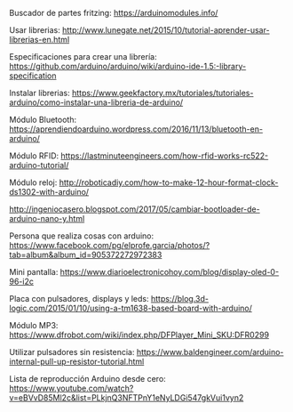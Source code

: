 Buscador de partes fritzing: https://arduinomodules.info/

Usar librerias: http://www.lunegate.net/2015/10/tutorial-aprender-usar-librerias-en.html

Especificaciones para crear una librería: https://github.com/arduino/arduino/wiki/arduino-ide-1.5:-library-specification

Instalar librerias: https://www.geekfactory.mx/tutoriales/tutoriales-arduino/como-instalar-una-libreria-de-arduino/

Módulo Bluetooth: https://aprendiendoarduino.wordpress.com/2016/11/13/bluetooth-en-arduino/

Módulo RFID: https://lastminuteengineers.com/how-rfid-works-rc522-arduino-tutorial/

Módulo reloj: http://roboticadiy.com/how-to-make-12-hour-format-clock-ds1302-with-arduino/

http://ingeniocasero.blogspot.com/2017/05/cambiar-bootloader-de-arduino-nano-y.html

Persona que realiza cosas con arduino: https://www.facebook.com/pg/elprofe.garcia/photos/?tab=album&album_id=905372272972383

Mini pantalla: https://www.diarioelectronicohoy.com/blog/display-oled-0-96-i2c

Placa con pulsadores, displays y leds: https://blog.3d-logic.com/2015/01/10/using-a-tm1638-based-board-with-arduino/

Módulo MP3: https://www.dfrobot.com/wiki/index.php/DFPlayer_Mini_SKU:DFR0299

Utilizar pulsadores sin resistencia: https://www.baldengineer.com/arduino-internal-pull-up-resistor-tutorial.html

Lista de reproducción Arduino desde cero: https://www.youtube.com/watch?v=eBVvD85Ml2c&list=PLkjnQ3NFTPnY1eNyLDGi547gkVui1vyn2
